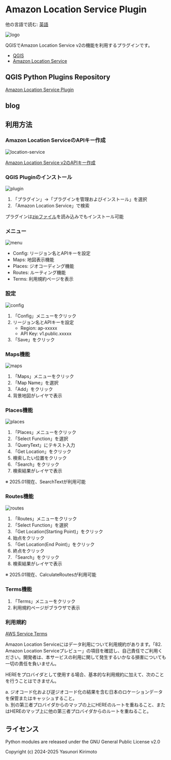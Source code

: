 # Amazon Location Service Plugin

他の言語で読む: [英語](./README.md)

![logo](img/logo.png)

QGISでAmazon Location Service v2の機能を利用するプラグインです。  

- [QGIS](https://qgis.org)  
- [Amazon Location Service](https://aws.amazon.com/location)  

## QGIS Python Plugins Repository

[Amazon Location Service Plugin](https://plugins.qgis.org/plugins/location_service)  

## blog


## 利用方法

### Amazon Location ServiceのAPIキー作成

![location-service](img/location-service.png)

[Amazon Location Service v2のAPIキー作成](https://memo.dayjournal.dev/memo/amazon-location-service-007)  

### QGIS Pluginのインストール

![plugin](img/plugin.png)

1. 「プラグイン」→「プラグインを管理およびインストール」を選択
2. 「Amazon Location Service」で検索

プラグインは[zipファイル](https://github.com/dayjournal/qgis-amazonlocationservice-plugin/releases)を読み込みでもインストール可能

### メニュー

![menu](img/menu.png)

- Config: リージョン名とAPIキーを設定
- Maps: 地図表示機能
- Places: ジオコーディング機能
- Routes: ルーティング機能
- Terms: 利用規約ページを表示

### 設定

![config](img/config.png)

1. 「Config」メニューをクリック
2. リージョン名とAPIキーを設定
    - Region: ap-xxxxx
    - API Key: v1.public.xxxxx
3. 「Save」をクリック

### Maps機能

![maps](img/maps.gif)

1. 「Maps」メニューをクリック
2. 「Map Name」を選択
3. 「Add」をクリック
4. 背景地図がレイヤで表示

### Places機能

![places](img/places.gif)

1. 「Places」メニューをクリック
2. 「Select Function」を選択
3. 「QueryText」にテキスト入力
4. 「Get Location」をクリック
5. 検索したい位置をクリック
6. 「Search」をクリック
7. 検索結果がレイヤで表示

※ 2025.01現在、SearchTextが利用可能

### Routes機能

![routes](img/routes.gif)

1. 「Routes」メニューをクリック
2. 「Select Function」を選択
3. 「Get Location(Starting Point)」をクリック
4. 始点をクリック
5. 「Get Location(End Point)」をクリック
6. 終点をクリック
7. 「Search」をクリック
8. 検索結果がレイヤで表示

※ 2025.01現在、CalculateRoutesが利用可能

### Terms機能

1. 「Terms」メニューをクリック
2. 利用規約ページがブラウザで表示

### 利用規約

[AWS Service Terms](https://aws.amazon.com/jp/service-terms)

Amazon Location Serviceにはデータ利用について利用規約があります。「82. Amazon Location Serviceプレビュー」の項目を確認し、自己責任でご利用ください。開発者は、本サービスの利用に関して発生するいかなる損害についても一切の責任を負いません。  

HEREをプロバイダとして使用する場合、基本的な利用規約に加えて、次のことを行うことはできません。  

a. ジオコード化および逆ジオコード化の結果を含む日本のロケーションデータを保管またはキャッシュすること。  
b. 別の第三者プロバイダからのマップの上にHEREのルートを重ねること、またはHEREのマップ上に他の第三者プロバイダからのルートを重ねること。  

## ライセンス

Python modules are released under the GNU General Public License v2.0

Copyright (c) 2024-2025 Yasunori Kirimoto

